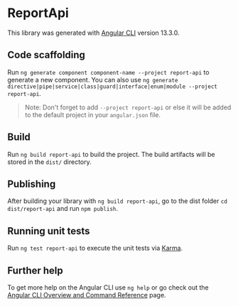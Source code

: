 # ReportApi

This library was generated with [Angular CLI](https://github.com/angular/angular-cli) version 13.3.0.

## Code scaffolding

Run `ng generate component component-name --project report-api` to generate a new component. You can also use `ng generate directive|pipe|service|class|guard|interface|enum|module --project report-api`.
> Note: Don't forget to add `--project report-api` or else it will be added to the default project in your `angular.json` file. 

## Build

Run `ng build report-api` to build the project. The build artifacts will be stored in the `dist/` directory.

## Publishing

After building your library with `ng build report-api`, go to the dist folder `cd dist/report-api` and run `npm publish`.

## Running unit tests

Run `ng test report-api` to execute the unit tests via [Karma](https://karma-runner.github.io).

## Further help

To get more help on the Angular CLI use `ng help` or go check out the [Angular CLI Overview and Command Reference](https://angular.io/cli) page.
